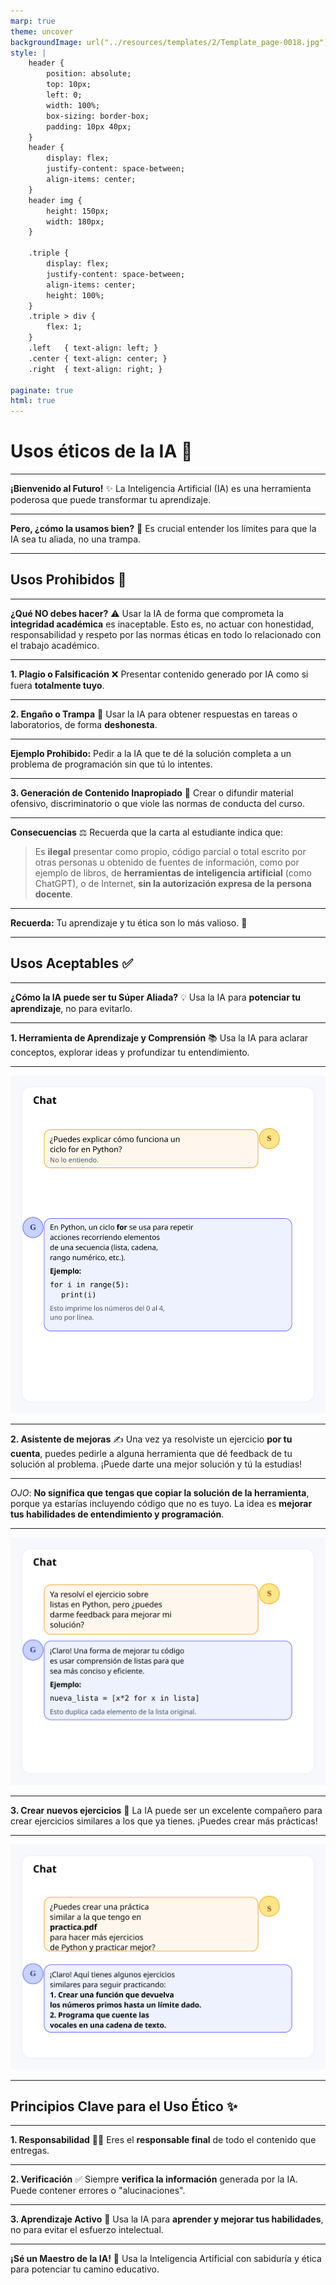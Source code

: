 ```yaml
---
marp: true
theme: uncover
backgroundImage: url("../resources/templates/2/Template_page-0018.jpg")
style: |
    header {
        position: absolute;
        top: 10px;
        left: 0;
        width: 100%;
        box-sizing: border-box;
        padding: 10px 40px;
    }
    header {
        display: flex;
        justify-content: space-between;
        align-items: center;
    }
    header img {
        height: 150px;
        width: 180px;
    }

    .triple {
        display: flex;
        justify-content: space-between;
        align-items: center;
        height: 100%;
    }
    .triple > div {
        flex: 1;
    }
    .left   { text-align: left; }
    .center { text-align: center; }
    .right  { text-align: right; }

paginate: true
html: true
---
```

                    
<!-- _header: ![Logo UCR](../resources/ucr.png) Principios de informática ![Logo ECCI](../resources/ecci.png) -->

# Usos éticos de la IA 🤖

---

**¡Bienvenido al Futuro!** ✨
La Inteligencia Artificial (IA) es una herramienta poderosa que puede transformar tu aprendizaje.

---

**Pero, ¿cómo la usamos bien?** 🤔
Es crucial entender los límites para que la IA sea tu aliada, no una trampa.

---

## Usos Prohibidos 🚫

---

**¿Qué NO debes hacer?** ⚠️
Usar la IA de forma que comprometa la **integridad académica** es inaceptable. Esto es, no actuar con honestidad, responsabilidad y respeto por las normas éticas en todo lo relacionado con el trabajo académico.

---

**1. Plagio o Falsificación** ❌
Presentar contenido generado por IA como si fuera **totalmente tuyo**.

---

**2. Engaño o Trampa** 🚫
Usar la IA para obtener respuestas en tareas o laboratorios, de forma **deshonesta**.

---

**Ejemplo Prohibido:**
Pedir a la IA que te dé la solución completa a un problema de programación sin que tú lo intentes.

---

**3. Generación de Contenido Inapropiado** 🚨
Crear o difundir material ofensivo, discriminatorio o que viole las normas de conducta del curso.

---

**Consecuencias** ⚖️
Recuerda que la carta al estudiante indica que:
> Es **ilegal** presentar como propio, código parcial o total escrito por otras personas u obtenido de fuentes de información, como por ejemplo de libros, de **herramientas de inteligencia artificial** (como ChatGPT), o de Internet, **sin la autorización expresa de la persona docente**.

---

**Recuerda:** Tu aprendizaje y tu ética son lo más valioso. 🧠

---

## Usos Aceptables ✅

---

**¿Cómo la IA puede ser tu Súper Aliada?** 💡
Usa la IA para **potenciar tu aprendizaje**, no para evitarlo.

---

**1. Herramienta de Aprendizaje y Comprensión** 📚
Usa la IA para aclarar conceptos, explorar ideas y profundizar tu entendimiento.

---

![Uso_1](imgs/uso_1_ok.svg)

---

**2. Asistente de mejoras** ✍️
Una vez ya resolviste un ejercicio **por tu cuenta**, puedes pedirle a alguna herramienta que dé feedback de tu solución al problema. ¡Puede darte una mejor solución y tú la estudias!

---

*OJO*: **No significa que tengas que copiar la solución de la herramienta**, porque ya estarías incluyendo código que no es tuyo. La idea es **mejorar tus habilidades de entendimiento y programación**.

---

![Uso_2](imgs/uso_2_ok.svg)

---

**3. Crear nuevos ejercicios** 🐍
La IA puede ser un excelente compañero para crear ejercicios similares a los que ya tienes. ¡Puedes crear más prácticas!

---

![Uso_3](imgs/uso_3_ok.svg)

---

**Principios Clave para el Uso Ético** ✨
---

---

**1. Responsabilidad** 🧑‍💻
Eres el **responsable final** de todo el contenido que entregas.

---

**2. Verificación** ✅
Siempre **verifica la información** generada por la IA. Puede contener errores o "alucinaciones".

---

**3. Aprendizaje Activo** 🧠
Usa la IA para **aprender y mejorar tus habilidades**, no para evitar el esfuerzo intelectual.

---

**¡Sé un Maestro de la IA!** 🚀
Usa la Inteligencia Artificial con sabiduría y ética para potenciar tu camino educativo.